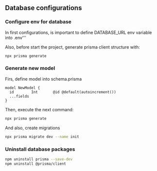 ## Database configurations

### Configure env for database

In first configurations, is important to define DATABASE_URL env variable into .env'''

Also, before start the project, generate prisma client structure with:

````bash
npx prisma generate
````

### Generate new model
Firs, define model into schema.prisma

````prisma
model NewModel {
  id        Int       @id @default(autoincrement())
  ...fields
}
````

Then, execute the next command:

````bash
npx prisma generate
````

And also, create migrations

````bash
npx prisma migrate dev --name init
````

### Uninstall database packages

````bash
npm uninstall prisma --save-dev
npm uninstall @prisma/client
````

